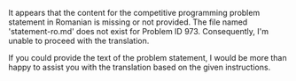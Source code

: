 It appears that the content for the competitive programming problem statement in Romanian is missing or not provided. The file named 'statement-ro.md' does not exist for Problem ID 973. Consequently, I'm unable to proceed with the translation.

If you could provide the text of the problem statement, I would be more than happy to assist you with the translation based on the given instructions.